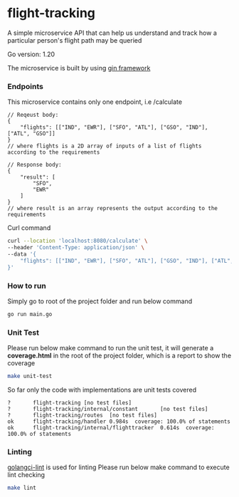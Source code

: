 # flight-tracking
A simple microservice API that can help us understand and track how a particular person's flight path may be queried

Go version: 1.20

The microservice is built by using [gin framework](https://github.com/gin-gonic/gin)

### Endpoints
This microservice contains only one endpoint, i.e /calculate
```
// Reqeust body: 
{
    "flights": [["IND", "EWR"], ["SFO", "ATL"], ["GSO", "IND"], ["ATL", "GSO"]] 
}
// where flights is a 2D array of inputs of a list of flights according to the requirements

// Response body:
{
    "result": [
        "SFO",
        "EWR"
    ]
}
// where result is an array represents the output according to the requirements
```
Curl command
``` bash
curl --location 'localhost:8080/calculate' \
--header 'Content-Type: application/json' \
--data '{
    "flights": [["IND", "EWR"], ["SFO", "ATL"], ["GSO", "IND"], ["ATL", "GSO"]] 
}' 
```

### How to run
Simply go to root of the project folder and run below command
```bash
go run main.go
```

### Unit Test
Please run below make command to run the unit test, it will generate a **coverage.html** in the root of the project folder, which is a report to show the coverage 
```bash
make unit-test
```
So far only the code with implementations are unit tests covered
```
?       flight-tracking [no test files]
?       flight-tracking/internal/constant       [no test files]
?       flight-tracking/routes  [no test files]
ok      flight-tracking/handler 0.984s  coverage: 100.0% of statements
ok      flight-tracking/internal/flighttracker  0.614s  coverage: 100.0% of statements
```

### Linting
[golangci-lint](https://github.com/golangci/golangci-lint) is used for linting
Please run below make command to execute lint checking
```bash
make lint
```